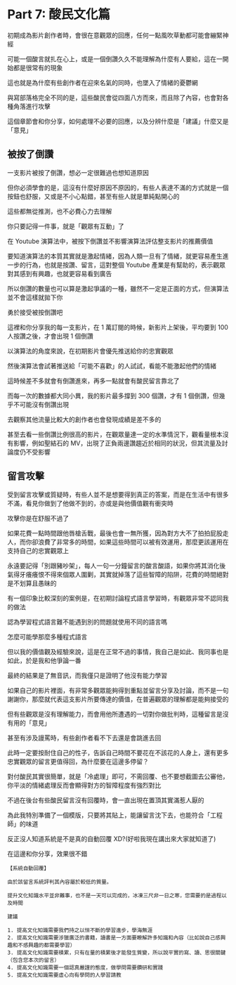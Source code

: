 # Part 7: 酸民文化篇

初期成為影片創作者時，會很在意觀眾的回應，任何一點風吹草動都可能會繃緊神經

可能一個酸言就扎在心上，或是一個倒讚久久不能理解為什麼有人要給，這在一開始都是很常有的現象

這也就是為什麼有些創作者在迎來名氣的同時，也墜入了情緒的憂鬱網

與寫部落格完全不同的是，這些酸民會從四面八方而來，而且除了內容，也會對各種角落進行攻擊

這個章節會和你分享，如何處理不必要的回應，以及分辨什麼是「建議」什麼又是「意見」

## 被按了倒讚

一支影片被按了倒讚，想必一定很難過也想知道原因

但你必須學會的是，這沒有什麼好原因不原因的，有些人表達不滿的方式就是一個按鈕也舒服，又或是不小心點錯，甚至有些人就是單純點開心的

這些都無從推測，也不必費心力去理解

你只要記得一件事，就是「觀眾有互動」了

在 Youtube 演算法中，被按下倒讚並不影響演算法評估整支影片的推薦價值

要知道演算法的本質其實就是激起情緒，因為人類一旦有了情緒，就更容易產生進一步的行為，也就是按讚、留言，這對整個 Youtube 產業是有幫助的，表示觀眾對其感到有興趣，也就更容易看到廣告

所以倒讚的數量也可以算是激起爭議的一種，雖然不一定是正面的方式，但演算法並不會這樣就拋下你

勇於接受被按倒讚吧

這裡和你分享我的每一支影片，在 1 萬訂閱的時候，新影片上架後，平均要到 100 人按讚之後，才會出現 1 個倒讚

以演算法的角度來說，在初期影片會優先推送給你的忠實觀眾

然後演算法會試著推送給「可能不喜歡」的人試試，看能不能激起他們的情緒

這時候差不多就會有倒讚進來，再多一點就會有酸民留言靠北了

而每一次的數據都大同小異，我的影片最多撐到 300 個讚，才有 1 個倒讚，但幾乎不可能沒有倒讚出現

去觀察其他流量比較大的創作者也會發現成績是差不多的

甚至去看一些倒讚比例很高的影片，在觀眾量達一定的水準情況下，觀看量根本沒有影響，例如聖結石的 MV，出現了正負兩邊讚趨近於相同的狀況，但其流量及討論度仍不受影響

## 留言攻擊

受到留言攻擊或質疑時，有些人並不是想要得到真正的答案，而是在生活中有很多不滿，看見你做到了他做不到的，亦或是與他價值觀有衝突時

攻擊你是在舒服不過了

如果花費一點時間跟他唇槍舌戰，最後也會一無所獲，因為對方大不了拍拍屁股走人，而你卻浪費了非常多的時間，如果這些時間可以被有效運用，那麼更該運用在支持自己的忠實觀眾上

永遠要記得「別跟豬吵架」，每人一句一分鐘留言的酸言酸語，如果你將其消化後氣得牙癢癢恨不得來個眾人圍剿，其實就掉落了這些智障的陷阱，花費的時間絕對是不划算且愚昧的

有一個印象比較深刻的案例是，在初期討論程式語言學習時，有觀眾非常不認同我的做法

認為學習程式語言難不能遇到別的問題就使用不同的語言嗎

怎麼可能學那麼多種程式語言

但以我的價值觀及經驗來說，這是在正常不過的事情，我自己是如此、我同事也是如此，於是我和他爭論一番

最終的結果是了無音訊，而我僅只是證明了他沒有能力學習

如果自己的影片裡面，有非常多觀眾能夠得到重點並留言分享及討論，而不是一句謝謝你，那麼就代表這支影片所要傳達的價值，在普遍觀眾的理解都是能夠接受的

但有些觀眾是沒有理解能力，而會用他所遭遇的一切對你做批判時，這種留言是沒有用的「意見」

甚至有涉及謾罵時，有些創作者看不下去還是會跳進去回

此時一定要按耐住自己的性子，告訴自己時間不要花在不該花的人身上，還有更多忠實觀眾的留言更值得回，為什麼要在這邊多停留？

對付酸民其實很簡單，就是「冷處理」即可，不需回覆、也不要想截圖去公審他，你平淡的情緒處理反而會顯得對方的智障程度有強烈對比

不過在後台有些酸民留言沒有回覆時，會一直出現在置頂其實滿惹人厭的

為此我特別準備了一個模版，只要將其貼上，能讓留言沈下去，也能符合「工程師」的味道

反正沒人知道系統是不是真的自動回覆 XD?(好啦我現在講出來大家就知道了)

在這邊和你分享，效果很不錯

```
【系統自動回覆】

由於該留言系統評判其內容屬於較低的質量。

提升文化知識水平並非難事，也不是一天可以完成的，冰凍三尺非一日之寒，您需要的是過程以及時間

建議

1. 提高文化知識需要我們持之以恒不斷的學習進步，學海無涯
2. 提高文化知識需要涉獵廣泛的書籍，讀書是一方面要瞭解許多知識和內容（比如說自己感興趣和不感興趣的都需要學習）
3. 提高文化知識需要積累，只有在量的積累後才能發生質變，所以說平實的寫、讀、思很關鍵（包含您本次的留言）
4. 提高文化知識需要一個認真嚴謹的態度，做學問需要鑽研和實踐
5. 提高文化知識需要虛心向有學問的人學習請教
```
